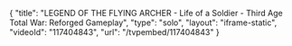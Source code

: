 {
    "title": "LEGEND OF THE FLYING ARCHER - Life of a Soldier - Third Age Total War: Reforged Gameplay",
    "type": "solo",
    "layout": "iframe-static",
    "videoId": "117404843",
    "url": "\/tvpembed\/117404843"
}